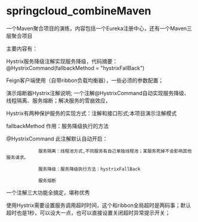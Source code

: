 # springcloud_combineMaven
一个Maven聚合项目的演练，内容包括一个Eureka注册中心，还有一个Maven三层聚合项目

主要内容有：

Hystrix服务降级注解实现服务降级，代码摘要：@HystrixCommand(fallbackMethod = "hystrixFallBack")

Feign客户端使用（自带ribbon负载均衡器），一些必须的参数配置；

演示熔断器Hystrix注解说明; 一个注解@HystrixCommand自动实现服务降级、线程隔离、服务熔断；解决服务的雪崩效应，

Hystrix有两种保护服务的实现方式：注解和接口形式;本项目演示注解模式

fallbackMethod 作用：服务降级执行的方法

@HystrixCommand 此注解默认自动开启：
                
                服务隔离：线程池方式,不同服务有自己单独线程池；某服务死掉不会影响其他服务请求。
                
                服务降级：服务降级执行方法：hystrixFallBack
                
                服务熔断

一个注解三大功能全搞定，堪称优秀

使用Hystrix需要设置服务调用超时时间，这个和ribbon全局超时是两码事；默认超时也是1秒，可以设大一点，也可以直接设置关闭超时异常提示开关；
